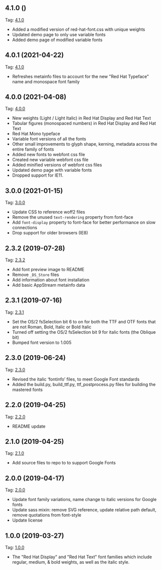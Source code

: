 ## 4.1.0 ()
Tag: [4.1.0]()

- Added a modified version of red-hat-font.css with unique weights
- Updated demo page to only use variable fonts
- Added demo page of modified variable fonts

## 4.0.1 (2021-04-22)
Tag: [4.1.0](https://github.com/RedHatOfficial/RedHatFont/releases/tag/4.0.1)

- Refreshes metainfo files to account for the new "Red Hat Typeface" name and monospace font family

## 4.0.0 (2021-04-08)
Tag: [4.0.0](https://github.com/RedHatOfficial/RedHatFont/commits/4.0.0)

- New weights (Light / Light Italic) in Red Hat Display and Red Hat Text
- Tabular figures (monospaced numbers) in Red Hat Display and Red Hat Text
- Red Hat Mono typeface
- Variable font versions of all the fonts
- Other small improvements to glyph shape, kerning, metadata across the entire family of fonts
- Added new fonts to webfont css file
- Created new variable webfont css file
- Added minified versions of webfont css files
- Updated demo page with variable fonts
- Dropped support for IE11.

## 3.0.0 (2021-01-15)
Tag: [3.0.0](https://github.com/RedHatOfficial/RedHatFont/commits/3.0.0)

- Update CSS to reference woff2 files
- Remove the unused `text-rendering` property from font-face
- Add `font-display` property to font-face for better performance on slow connections
- Drop support for older browsers (IE8)

## 2.3.2 (2019-07-28)
Tag: [2.3.2](https://github.com/RedHatOfficial/RedHatFont/commits/2.3.2)

- Add font preview image to README
- Remove `_DS_Store` files
- Add information about font installation
- Add basic AppStream metainfo data

## 2.3.1 (2019-07-16)
Tag: [2.3.1](https://github.com/RedHatOfficial/RedHatFont/commits/2.3.1)

- Set the OS/2 fsSelection bit 6 to on for both the TTF and OTF fonts that are not Roman, Bold, Italic or Bold Italic
- Turned off setting the OS/2 fsSelection bit 9 for italic fonts (the Oblique bit)
- Bumped font version to 1.005

## 2.3.0 (2019-06-24)
Tag: [2.3.0](https://github.com/RedHatOfficial/RedHatFont/commits/2.3.0)

- Revised the italic ‘fontinfo’ files, to meet Google Font standards
- Added the build.py, build_ttf.py, ttf_postprocess.py files for building the mastered fonts

## 2.2.0 (2019-04-25)
Tag: [2.2.0](https://github.com/RedHatOfficial/RedHatFont/commits/2.2.0)

- README update

## 2.1.0 (2019-04-25)
Tag: [2.1.0](https://github.com/RedHatOfficial/RedHatFont/commits/2.1.0)

- Add source files to repo to to support Google Fonts

## 2.0.0 (2019-04-17)
Tag: [2.0.0](https://github.com/RedHatOfficial/RedHatFont/commits/2.0.0)

- Update font family variations, name change to italic versions for Google fonts
- Update sass mixin: remove SVG reference, update relative path default, remove quotations from font-style
- Update license

## 1.0.0 (2019-03-27)
Tag: [1.0.0](https://github.com/RedHatOfficial/RedHatFont/commits/1.0.0)

- The "Red Hat Display" and "Red Hat Text" font families which include regular, medium, & bold weights, as well as the italic style.

